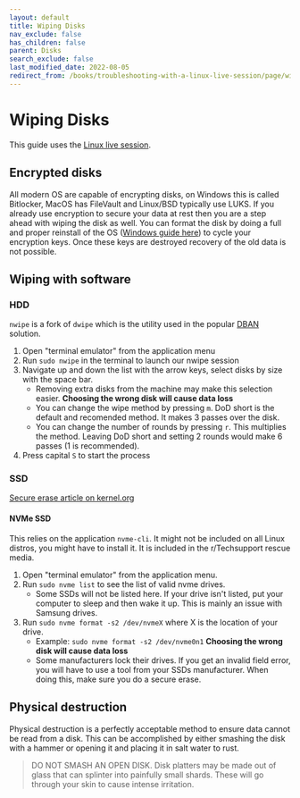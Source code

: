```yaml
---
layout: default
title: Wiping Disks
nav_exclude: false
has_children: false
parent: Disks
search_exclude: false
last_modified_date: 2022-08-05
redirect_from: /books/troubleshooting-with-a-linux-live-session/page/wiping-disks
---
```


# Wiping Disks
This guide uses the [Linux live session](/docs/live-sessions/linux-live-session).

## Encrypted disks
All modern OS are capable of encrypting disks, on Windows this is called Bitlocker, MacOS has FileVault and Linux/BSD typically use LUKS. If you already use encryption to secure your data at rest then you are a step ahead with wiping the disk as well. You can format the disk by doing a full and proper reinstall of the OS ([Windows guide here](/windows)) to cycle your encryption keys. Once these keys are destroyed recovery of the old data is not possible.

## Wiping with software
### HDD
`nwipe` is a fork of `dwipe` which is the utility used in the popular [DBAN](https://dban.org/) solution.

1. Open "terminal emulator" from the application menu
2. Run `sudo nwipe` in the terminal to launch our nwipe session
3. Navigate up and down the list with the arrow keys, select disks by size with the space bar. 
	* Removing extra disks from the machine may make this selection easier. **Choosing the wrong disk will cause data loss**
	* You can change the wipe method by pressing `m`. DoD short is the default and recomended method. It makes 3 passes over the disk.
    * You can change the number of rounds by pressing `r`. This multiplies the method. Leaving DoD short and setting 2 rounds would make 6 passes (1 is recommended).
4. Press capital `S` to start the process

### SSD
[Secure erase article on kernel.org](https://ata.wiki.kernel.org/index.php/ATA_Secure_Erase)

#### NVMe SSD
This relies on the application `nvme-cli`. It might not be included on all Linux distros, you might have to install it. It is included in the r/Techsupport rescue media.
1. Open "terminal emulator" from the application menu.
2. Run `sudo nvme list` to see the list of valid nvme drives.
	* Some SSDs will not be listed here. If your drive isn't listed, put your computer to sleep and then wake it up. This is mainly an issue with Samsung drives.
3. Run `sudo nvme format -s2 /dev/nvmeX` where X is the location of your drive.
	* Example: `sudo nvme format -s2 /dev/nvme0n1` **Choosing the wrong disk will cause data loss**
    * Some manufacturers lock their drives. If you get an invalid field error, you will have to use a tool from your SSDs manufacturer. When doing this, make sure you do a secure erase.

## Physical destruction
Physical destruction is a perfectly acceptable method to ensure data cannot be read from a disk. This can be accomplished by either smashing the disk with a hammer or opening it and placing it in salt water to rust.

> DO NOT SMASH AN OPEN DISK.
> Disk platters may be made out of glass that can splinter into painfully small shards. These will go through your skin to cause intense irritation.

